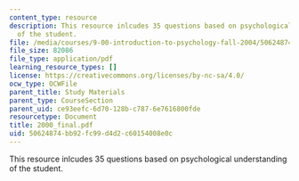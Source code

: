 ```yaml
---
content_type: resource
description: This resource inlcudes 35 questions based on psychological understanding
  of the student.
file: /media/courses/9-00-introduction-to-psychology-fall-2004/50624874bb92fc99d4d2c60154008e0c_2000_final.pdf
file_size: 82086
file_type: application/pdf
learning_resource_types: []
license: https://creativecommons.org/licenses/by-nc-sa/4.0/
ocw_type: OCWFile
parent_title: Study Materials
parent_type: CourseSection
parent_uid: ce93eefc-6d70-128b-c787-6e7616800fde
resourcetype: Document
title: 2000_final.pdf
uid: 50624874-bb92-fc99-d4d2-c60154008e0c
---
```

This resource inlcudes 35 questions based on psychological understanding of the student.